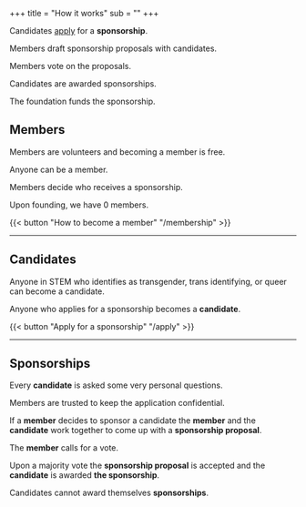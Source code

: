 +++
title = "How it works"
sub = ""
+++

Candidates [apply](/apply) for a **sponsorship**. 

Members draft sponsorship proposals with candidates.

Members vote on the proposals.

Candidates are awarded sponsorships.

The foundation funds the sponsorship.

## Members

Members are volunteers and becoming a member is free.

Anyone can be a member.

Members decide who receives a sponsorship.

Upon founding, we have 0 members.

{{< button "How to become a member" "/membership" >}}

---

## Candidates 

Anyone in STEM who identifies as transgender, trans identifying, or queer can become a candidate.

Anyone who applies for a sponsorship becomes a **candidate**.

{{< button "Apply for a sponsorship" "/apply" >}}

---

## Sponsorships

Every **candidate** is asked some very personal questions. 

Members are trusted to keep the application confidential.

If a **member** decides to sponsor a candidate the **member** and the **candidate** work together to come up with a **sponsorship proposal**.

The **member** calls for a vote.

Upon a majority vote the **sponsorship proposal** is accepted and the **candidate** is awarded **the sponsorship**.

Candidates cannot award themselves **sponsorships**.